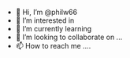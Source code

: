 - 👋 Hi, I’m @philw66 
- 👀 I’m interested in 
- 🌱 I’m currently learning 
- 💞️ I’m looking to collaborate on ...
- 📫 How to reach me ....

<!---
philw66/philw66 is a ✨ special ✨ repository because its `README.md` (this file) appears on your GitHub profile.
You can click the Preview link to take a look at your changes.
--->
